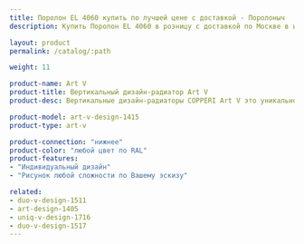 ```yaml
---
title: Поролон EL 4060 купить по лучшей цене с доставкой - Поролоныч
description: Купить Поролон EL 4060 в розницу с доставкой по Москве в интернет-магазине Поролоныча.

layout: product
permalink: /catalog/:path

weight: 11

product-name: Art V
product-title: Вертикальный дизайн-радиатор Art V
product-desc: Вертикальные дизайн-радиаторы COPPERI Art V это уникальное сочетание выдающихся технических характеристик и потрясающего эстетического оформления.

product-model: art-v-design-1415
product-type: art-v

product-connection: "нижнее"
product-color: "любой цвет по RAL"
product-features:
- "Индивидуальный дизайн"
- "Рисунок любой сложности по Вашему эскизу"

related:
- duo-v-design-1511
- art-design-1405
- uniq-v-design-1716
- duo-v-design-1517
---
```

